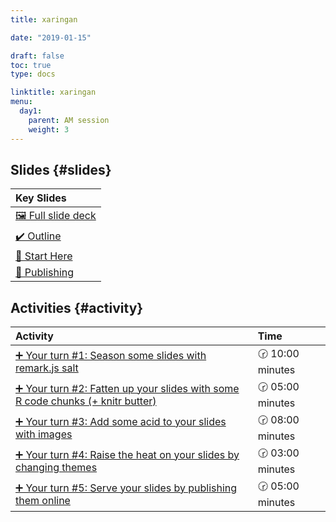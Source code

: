 ```yaml
---
title: xaringan

date: "2019-01-15"

draft: false
toc: true
type: docs

linktitle: xaringan
menu:
  day1:
    parent: AM session
    weight: 3
---
```





## Slides {#slides}

<table class="table table-hover table-condensed" style="margin-left: auto; margin-right: auto;">
 <thead>
  <tr>
   <th style="text-align:left;"> Key Slides </th>
  </tr>
 </thead>
<tbody>
  <tr>
   <td style="text-align:left;"> <a href="../../../slides/xaringan.html#1" style="     ">🖼 Full slide deck</a> </td>
  </tr>
  <tr>
   <td style="text-align:left;"> <a href="../../../slides/xaringan.html#outline" style="     ">✔️ Outline</a> </td>
  </tr>
  <tr>
   <td style="text-align:left;"> <a href="../../../slides/xaringan.html#start-here" style="     ">📍 Start Here</a> </td>
  </tr>
  <tr>
   <td style="text-align:left;"> <a href="../../../slides/xaringan.html#publish" style="     ">🚀 Publishing</a> </td>
  </tr>
</tbody>
</table>


## Activities {#activity}


<table class="table table-hover table-condensed" style="margin-left: auto; margin-right: auto;">
 <thead>
  <tr>
   <th style="text-align:left;"> Activity </th>
   <th style="text-align:left;"> Time </th>
  </tr>
 </thead>
<tbody>
  <tr>
   <td style="text-align:left;"> <a href="../../../slides/xaringan.html#yourturn1" style="     ">➕ Your turn #1: Season some slides with remark.js salt</a> </td>
   <td style="text-align:left;"> 🕝 10:00 minutes </td>
  </tr>
  <tr>
   <td style="text-align:left;"> <a href="../../../slides/xaringan.html#yourturn2" style="     ">➕ Your turn #2: Fatten up your slides with some R code chunks (+ knitr butter)</a> </td>
   <td style="text-align:left;"> 🕝 05:00 minutes </td>
  </tr>
  <tr>
   <td style="text-align:left;"> <a href="../../../slides/xaringan.html#yourturn3" style="     ">➕ Your turn #3: Add some acid to your slides with images</a> </td>
   <td style="text-align:left;"> 🕝 08:00 minutes </td>
  </tr>
  <tr>
   <td style="text-align:left;"> <a href="../../../slides/xaringan.html#yourturn4" style="     ">➕ Your turn #4: Raise the heat on your slides by changing themes</a> </td>
   <td style="text-align:left;"> 🕝 03:00 minutes </td>
  </tr>
  <tr>
   <td style="text-align:left;"> <a href="../../../slides/xaringan.html#yourturn5" style="     ">➕ Your turn #5: Serve your slides by publishing them online</a> </td>
   <td style="text-align:left;"> 🕝 05:00 minutes </td>
  </tr>
</tbody>
</table>





